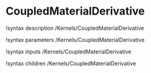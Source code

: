 <!-- MOOSE Documentation Stub: Remove this when content is added. -->

# CoupledMaterialDerivative
!syntax description /Kernels/CoupledMaterialDerivative

!syntax parameters /Kernels/CoupledMaterialDerivative

!syntax inputs /Kernels/CoupledMaterialDerivative

!syntax children /Kernels/CoupledMaterialDerivative
